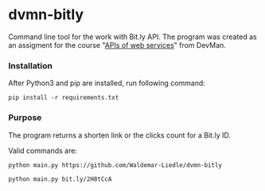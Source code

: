 <h1>dvmn-bitly</h1>
<p>Command line tool for the work with Bit.ly API. The program was created as an assigment for the course "<a href="https://dvmn.org/modules/web-api/" target="_blank">APIs of web services</a>" from DevMan.</p>
<h3>Installation</h3>
<p>After Python3 and pip are installed, run following command:</p>
<p><code>pip install -r requirements.txt</code></p>
<h3>Purpose</h3>
<p>The program returns a shorten link or the clicks count for a Bit.ly ID.</p>
<p>Valid commands are:</p>
<p><code>python main.py https://github.com/Waldemar-Liedle/dvmn-bitly</code></p>
<p><code>python main.py bit.ly/2H8tCcA</code></p>